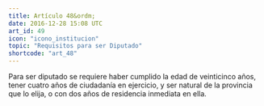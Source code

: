 ```yaml
---
title: Artículo 48&ordm;
date: 2016-12-28 15:08 UTC
art_id: 49
icon: "icono_institucion"
topic: "Requisitos para ser Diputado"
shortcode: "art_48"
---
```

Para ser diputado se requiere haber cumplido la edad de veinticinco años, tener cuatro años de ciudadanía en ejercicio, y ser natural de la provincia que lo elija, o con dos años de residencia inmediata en ella.
